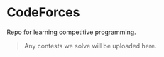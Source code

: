 # CodeForces
Repo for learning competitive programming.

> Any contests we solve will be uploaded here.
